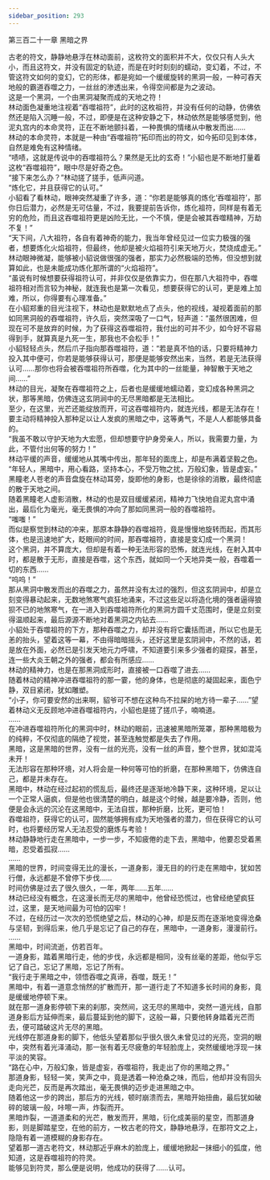 ```yaml
---
sidebar_position: 293
---
```

 第三百二十一章 黑暗之界


古老的符文，静静地悬浮在林动面前，这枚符文的面积并不大，仅仅只有人头大小，而且这符文，并没有固定的轨迹，而是在时时刻刻的蠕动，变幻着，不过，不管这符文如何的变幻，它的形体，都是宛如一个缓缓旋转的黑洞一般，一种可吞天地般的霸道吞噬之力，一丝丝的渗透出来，令得空间都是为之波动。  
这是一个黑洞，一个由黑洞凝聚而成的天地之符！  
林动面色凝重地注视着“吞噬祖符”，此时的这枚祖符，并没有任何的动静，仿佛依然还是陷入沉睡一般，不过，即便是在这种安静之下，林动依然是能够感觉到，他泥丸宫内的本命灵符，正在不断地颤抖着，一种畏惧的情绪从中散发而出……  
林动的本命灵符，本就是一种由“吞噬祖符”拓印而出的符文，如今拓印见到本体，自然是难免有这种情绪。  
“啧啧，这就是传说中的吞噬祖符么？果然是无比的玄奇！”小貂也是不断地打量着这枚“吞噬祖符”，眼中尽是好奇之色。  
“接下来怎么办？”林动搓了搓手，低声问道。  
“炼化它，并且获得它的认可。”  
小貂看了看林动，眼神突然凝重了许多，道：“你若是能够真的炼化‘吞噬祖符’，那你日后潜力，必然是无可估量，不过，我要提前告诉你，炼化祖符，同样是有着无穷的危险，而且这吞噬祖符更是凶险无比，一个不慎，便是会被其吞噬精神，万劫不复！”  
“天下间，八大祖符，各自有着神奇的能力，我当年曾经见过一位实力极强的强者，想要炼化火焰祖符，但最终，他却是被火焰祖符引来天地万火，焚烧成虚无。”  
林动眼神微凝，能够被小貂说做很强的强者，那实力必然极端的恐怖，但没想到就算如此，也是未能成功炼化那所谓的“火焰祖符”。  
“虽说有时候想要获得祖符认可，并非仅仅是依靠实力，但在那八大祖符中，吞噬祖符相对而言较为神秘，就连我也是第一次看见，想要获得它的认可，更是难上加难，所以，你得要有心理准备。”  
在小貂郑重的目光注视下，林动也是默默地点了点头，他的视线，凝视着面前的那如同黑洞般的吞噬祖符，许久后，突然深吸了一口气，轻声道：“虽然很困难，但现在可不是放弃的时候，为了获得这吞噬祖符，我付出的可并不少，如今好不容易得到手，就算真是九死一生，那我也不会松手！”  
小貂轻轻点头，然后爪子指向那吞噬祖符，道：“若是真不怕的话，只要将精神力投入其中便可，你若是能够获得认可，那便是能够安然出来，当然，若是无法获得认可……那你也将会被吞噬祖符所吞噬，化为其中的一丝能量，神智散于天地之间……”  
林动的目光，凝聚在吞噬祖符之上，后者也是缓缓地蠕动着，变幻成各种黑洞之状，那等黑暗，仿佛连这玄阴涧中的无尽黑暗都是无法相比。  
至少，在这里，光芒还能绽放而开，可这吞噬祖符内，就连光线，都是无法存在！  
要主动将精神投入那种足以让人发疯的黑暗之中，这等勇气，不是人人都能够具备的。  
“我虽不敢以守护天地为大宏愿，但却想要守护身旁亲人，所以，我需要力量，为此，不管付出何等的努力！”  
林动平缓的声音，缓缓地从其嘴中传出，那年轻的面庞上，却是布满着坚毅之色。  
“年轻人，黑暗中，用心看路，坚持本心，不受万物之扰，万般幻象，皆是虚妄。”  
黑瞳老人苍老的声音盘旋在林动耳旁，旋即他的身影，也是徐徐的消散，最终彻底的散于天地之间。  
随着黑瞳老人虚影消散，林动的也是双目缓缓紧闭，精神力飞快地自泥丸宫中涌出，最后化为毫光，毫无畏惧的冲向了那如同黑洞一般的吞噬祖符。  
“嗤嗤！”  
而似是察觉到林动的冲来，那原本静静的吞噬祖符，竟是慢慢地旋转而起，而其形体，也是迅速地扩大，眨眼间的时间，那吞噬祖符，直接是变幻成一个黑洞！  
这个黑洞，并不算庞大，但却是有着一种无法形容的恐怖，就连光线，在射入其中时，都是散于无形，直接是吞噬，这个东西，就如同一个天地异类一般，吞噬着一切的东西……  
“呜呜！”  
那从黑洞中散发而出的吞噬之力，虽然并没有太过的强烈，但这玄阴涧中，却是立刻变得暴动起来，无数地煞寒气疯狂地涌来，不过这些足以将造化境的强者逼得狼狈不已的地煞寒气，在一进入到吞噬祖符所化的黑洞方圆千丈范围时，便是立刻变得温顺起来，最后源源不断地对着黑洞之内钻去……  
小貂处于吞噬祖符的下方，那种吞噬之力，却并没有将它囊括而进，所以它也是无恙的抬头，望着这等一幕，不由得暗暗摇头，还好这里是玄阴涧中，不然的话，若是放在外面，必然已是引发天地元力呼啸，不知道要引来多少强者的窥探，甚至，连一些大炎王朝之外的强者，都会有所感应……  
林动的精神力，也是在那黑洞成形时，直接被一口吞噬了进去……  
随着林动的精神冲进吞噬祖符的那一霎，他的身体，也是彻底的凝固起来，面色宁静，双目紧闭，犹如雕塑。  
“小子，你可要安然的出来啊，貂爷可不想在这种鸟不拉屎的地方待一辈子……”望着林动义无反顾地冲进吞噬祖符内，小貂也是搓了搓爪子，喃喃道。  
……  
在冲进吞噬祖符所化的黑洞中时，林动的眼前，迅速被黑暗所笼罩，那种黑暗极为的纯粹，不仅彻底的隔绝了视觉，甚至连触觉都是失去了作用。  
黑暗，这是黑暗的世界，没有一丝的光亮，没有一丝的声音，整个世界，犹如混沌未开！  
无法形容在那种环境，对人将会是一种何等可怕的折磨，在那种黑暗下，仿佛连自己，都是并未存在。  
黑暗中，林动在经过起初的慌乱后，最终还是逐渐地冷静下来，这种环境，足以让一个正常人逼疯，但是他也很清楚的明白，越是这个时候，越是要冷静，否则，他便是会永远的沉沦在这黑暗中，无法自拔，那种折磨，比死，更可怕！  
吞噬祖符，获得它的认可，固然能够拥有成为天地强者的潜力，但在获得它的认可时，也将要经历常人无法忍受的磨炼与考验！  
林动静静地行走在黑暗中，一步一步，不知疲倦的走下去，黑暗中，他要忍受着黑暗，忍受着孤寂……  
……  
黑暗的世界，时间变得无比的漫长，一道身影，漫无目的的行走在黑暗中，犹如苦行僧，永远都是不曾停下步伐……  
时间仿佛是过去了很久很久，一年，两年……五年……  
林动已经没有概念，在这漫长而无尽的黑暗中，他曾经恐慌过，也曾经绝望疯狂过，这里，是天地间最为可怕的囚牢！  
不过，在经历过一次次的恐慌绝望之后，林动的心神，却是反而在逐渐地变得沧桑与坚韧，到得后来，他几乎是忘记了自己的存在，黑暗中，一道身影，漫漫前行。  
……  
黑暗中，时间流逝，仿若百年。  
一道身影，踏着黑暗行走，他的步伐，永远都是相同，没有丝毫的差距，他似乎忘记了自己，忘记了黑暗，忘记了所有。  
“我行走于黑暗之中，领悟吞噬之真谛，吞噬，既无！”  
黑暗中，有着一道意念悄然的扩散而开，那一道行走了不知道多长时间的身影，竟是缓缓地停顿下来。  
就在那一道身影停顿下来的刹那，突然间，这无尽的黑暗中，突然一道光线，自那道身影后方延伸而来，最后蔓延到他的脚下，这般一幕，只要他转身踏着光芒而去，便可踏破这片无尽的黑暗。  
光线停在那道身影的脚下，他低头望着那似乎很久很久未曾见过的光亮，空洞的眼中，突然有着光泽涌动，那一张有着无尽疲惫的年轻脸庞上，突然缓缓地浮现一抹平淡的笑容。  
“路在心中，万般幻象，皆是虚妄，吞噬祖符，我走出了你的黑暗之界。”  
那道身影，轻轻一笑，笑声之中，竟是透着一种沧桑之味，而后，他却并没有回头走向光芒，反而是再次踏出，毫无畏惧的迈步走进黑暗之中。  
随着他这一步的跨出，那后方的光线，顿时崩溃而去，黑暗开始扭曲，最后犹如破碎的玻璃一般，咔嚓一声，炸裂而开。  
黑暗炸裂，一道道柔和的光芒，散发而开，黑暗，衍化成美丽的星空，而那道身影，则是脚踏星空，在他的前方，一枚古老的符文，静静地悬浮，在那符文之上，隐隐有着一道模糊的身影存在。  
望着那一道古老符文，林动那近乎麻木的脸庞上，缓缓地掀起一抹细小的弧度，他知道，这是吞噬祖符的符灵。  
能够见到符灵，那么便是说明，他成功的获得了……认可。  
  
  
